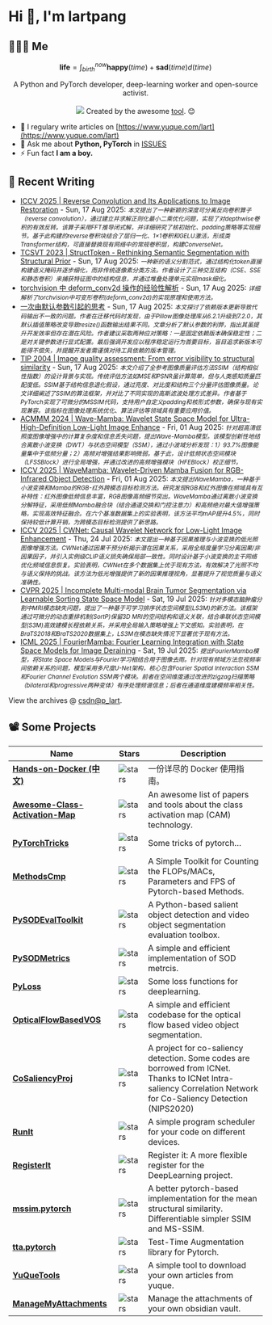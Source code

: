 # Hi 👋, I'm lartpang

## 🧑‍🤝‍🧑 Me

$$
\textbf{life} = \int_{birth}^{now} \mathbf{happy}(time) + \mathbf{sad}(time) d(time)
$$

<p align="center">
  A Python and PyTorch developer, deep-learning worker and open-source activist.
  <br /><br />

  <img src="https://github.com/lartpang/lartpang/assets/26847524/47e4b857-c6b7-4237-a637-0ec73485e48e" />
  Created by the awesome <a href="https://erikdemaine.org/fonts/tetris/">tool</a>. 😊
</p>

* 📝 I regulary write articles on [https://www.yuque.com/lart](https://www.yuque.com/lart)
* 💬 Ask me about **Python, PyTorch** in [ISSUES](https://github.com/lartpang/lartpang/issues)
* ⚡ Fun fact **I am a boy.**

## 📝 Recent Writing

<!-- writing starts -->
* [ICCV 2025 | Reverse Convolution and Its Applications to Image Restoration](https://blog.csdn.net/P_LarT/article/details/150469410) - Sun, 17 Aug 2025: <small>*本文提出了一种新颖的深度可分离反向卷积算子（reverse convolution），通过建立并求解正则化最小二乘优化问题，实现了对depthwise卷积的有效反转。该算子采用FFT推导闭式解，并详细研究了核初始化、padding策略等实现细节。基于此构建的reverse卷积块结合了层归一化、1×1卷积和GELU激活，形成类Transformer结构，可直接替换现有网络中的常规卷积层，构建ConverseNet。*</small>
* [TCSVT 2023 | StructToken - Rethinking Semantic Segmentation with Structural Prior](https://blog.csdn.net/P_LarT/article/details/150464275) - Sun, 17 Aug 2025: <small>*一种新的语义分割范式，通过结构化token直接构建语义掩码并逐步细化，而非传统逐像素分类方法。作者设计了三种交互结构（CSE、SSE和静态卷积）来捕获特征图中的结构信息，并通过堆叠处理单元实现mask细化。*</small>
* [torchvision 中 deform_conv2d 操作的经验性解析](https://blog.csdn.net/P_LarT/article/details/150463945) - Sun, 17 Aug 2025: <small>*详细解析了torchvision中可变形卷积(deform_conv2d)的实现原理和使用方法。*</small>
* [一次由默认参数引起的思考](https://blog.csdn.net/P_LarT/article/details/150463724) - Sun, 17 Aug 2025: <small>*本文探讨了依赖版本更新导致代码输出不一致的问题。作者在迁移代码时发现，由于Pillow图像处理库从6.2.1升级到7.2.0，其默认插值策略改变导致resize()函数输出结果不同。文章分析了默认参数的利弊，指出其虽提升开发效率但存在潜在风险。作者建议采取两种应对策略：一是固定依赖版本确保稳定性；二是对关键参数进行显式配置。最后强调开发应以程序稳定运行为首要目标，盲目追求新版本可能得不偿失，并提醒开发者需谨慎对待工具依赖的版本管理。*</small>
* [TIP 2004 | Image quality assessment: From error visibility to structural similarity](https://blog.csdn.net/P_LarT/article/details/150463462) - Sun, 17 Aug 2025: <small>*本文介绍了全参考图像质量评估方法SSIM（结构相似性指数）的设计背景与实现。传统评估方法如MSE和PSNR虽计算简单，但与人类感知质量匹配度低。SSIM基于结构信息退化假设，通过亮度、对比度和结构三个分量评估图像质量。论文详细阐述了SSIM的算法框架，并对比了不同实现的高斯滤波处理方式差异。作者基于PyTorch实现了可微分的MSSIM代码，支持用户自定义padding和核形式参数，确保与现有实现兼容。该指标在图像处理系统优化、算法评估等领域具有重要应用价值。*</small>
* [ACMMM 2024 | Wave-Mamba: Wavelet State Space Model for Ultra-High-Definition Low-Light Image Enhance](https://blog.csdn.net/P_LarT/article/details/149830920) - Fri, 01 Aug 2025: <small>*针对超高清低照度图像增强中的计算复杂度和信息丢失问题，提出Wave-Mamba模型。该模型创新性地结合离散小波变换（DWT）与状态空间模型（SSM），通过小波域分析发现：1）93.7%图像能量集中于低频分量；2）高频对增强结果影响微弱。基于此，设计低频状态空间模块（LFSSBlock）进行全局增强，并通过改进的高频增强模块（HFEBlock）校正细节。*</small>
* [ICCV 2025 | WaveMamba: Wavelet-Driven Mamba Fusion for RGB-Infrared Object Detection](https://blog.csdn.net/P_LarT/article/details/149816528) - Fri, 01 Aug 2025: <small>*本文提出WaveMamba，一种基于小波变换和Mamba的RGB-红外跨模态目标检测方法。研究发现RGB和红外图像在频域具有互补特性：红外图像低频信息丰富，RGB图像高频细节突出。WaveMamba通过离散小波变换分解特征，采用低频Mamba融合块（结合通道交换和门控注意力）和高频绝对最大值增强策略，实现高效特征融合。在六个基准数据集上的实验表明，该方法平均mAP提升4.5%，同时保持较低计算开销，为跨模态目标检测提供了新思路。*</small>
* [ICCV 2025 | CWNet: Causal Wavelet Network for Low-Light Image Enhancement](https://blog.csdn.net/P_LarT/article/details/149617840) - Thu, 24 Jul 2025: <small>*本文提出一种基于因果推理与小波变换的低光照图像增强方法。CWNet通过因果干预分析揭示潜在因果关系，采用全局度量学习分离因果/非因果因子，并引入实例级CLIP语义损失确保局部一致性。同时设计基于小波变换的主干网络优化频域信息恢复。实验表明，CWNet在多个数据集上优于现有方法，有效解决了光照不均与语义保持的挑战。该方法为低光增强提供了新的因果推理视角，显著提升了视觉质量与语义准确性。*</small>
* [CVPR 2025 | Incomplete Multi-modal Brain Tumor Segmentation via Learnable Sorting State Space Model](https://blog.csdn.net/P_LarT/article/details/149468057) - Sat, 19 Jul 2025: <small>*针对多模态脑肿瘤分割中MRI模态缺失问题，提出了一种基于可学习排序状态空间模型(LS3M)的新方法。该框架通过可微分的动态重排机制(SortP)保留3D MRI的空间结构和语义关联，结合串联状态空间模型(S3M)高效建模长程依赖关系，并采用全局输入策略增强上下文感知。实验表明，在BraTS2018和BraTS2020数据集上，LS3M在模态缺失情况下显著优于现有方法。*</small>
* [ICML 2025 | FourierMamba: Fourier Learning Integration with State Space Models for Image Deraining](https://blog.csdn.net/P_LarT/article/details/149464229) - Sat, 19 Jul 2025: <small>*提出FourierMamba模型，将State Space Models与Fourier学习相结合用于图像去雨。针对现有频域方法忽视频率间依赖关系的问题，模型采用多尺度U-Net架构，核心包含Fourier Spatial Interaction SSM和Fourier Channel Evolution SSM两个模块。前者在空间维度通过改进的zigzag扫描策略（bilateral和progressive两种变体）有序处理频谱信息；后者在通道维度建模频率相关性。*</small>
<!-- writing ends -->

View the archives @ [csdn@p_lart](https://blog.csdn.net/p_lart).

## 📽️ Some Projects

| Name                                                                                         | Stars                                                                               | Description                                                                                                                                                      |
| -------------------------------------------------------------------------------------------- | ----------------------------------------------------------------------------------- | ---------------------------------------------------------------------------------------------------------------------------------------------------------------- |
| [**Hands-on-Docker (中文)**](https://github.com/lartpang/Hands-on-Docker)                    | ![stars](https://img.shields.io/github/stars/lartpang/Hands-on-Docker)              | 一份详尽的 Docker 使用指南。                                                                                                                                     |
| [**Awesome-Class-Activation-Map**](https://github.com/lartpang/awesome-class-activation-map) | ![stars](https://img.shields.io/github/stars/lartpang/awesome-class-activation-map) | An awesome list of papers and tools about the class activation map (CAM) technology.                                                                             |
| [**PyTorchTricks**](https://github.com/lartpang/PyTorchTricks)                               | ![stars](https://img.shields.io/github/stars/lartpang/PyTorchTricks)                | Some tricks of pytorch…                                                                                                                                          |
| [**MethodsCmp**](https://github.com/lartpang/MethodsCmp)                                     | ![stars](https://img.shields.io/github/stars/lartpang/MethodsCmp)                   | A Simple Toolkit for Counting the FLOPs/MACs, Parameters and FPS of Pytorch-based Methods.                                                                       |
| [**PySODEvalToolkit**](https://github.com/lartpang/PySODEvalToolkit)                         | ![stars](https://img.shields.io/github/stars/lartpang/PySODEvalToolkit)             | A Python-based salient object detection and video object segmentation evaluation toolbox.                                                                        |
| [**PySODMetrics**](https://github.com/lartpang/PySODMetrics)                                 | ![stars](https://img.shields.io/github/stars/lartpang/PySODMetrics)                 | A simple and efficient implementation of SOD metrcis.                                                                                                            |
| [**PyLoss**](https://github.com/lartpang/PyLoss)                                             | ![stars](https://img.shields.io/github/stars/lartpang/PyLoss)                       | Some loss functions for deeplearning.                                                                                                                            |
| [**OpticalFlowBasedVOS**](https://github.com/lartpang/OpticalFlowBasedVOS)                   | ![stars](https://img.shields.io/github/stars/lartpang/OpticalFlowBasedVOS)          | A simple and efficient codebase for the optical flow based video object segmentation.                                                                            |
| [**CoSaliencyProj**](https://github.com/lartpang/CoSaliencyProj)                             | ![stars](https://img.shields.io/github/stars/lartpang/CoSaliencyProj)               | A project for co-saliency detection. Some codes are borrowed from ICNet. Thanks to ICNet Intra-saliency Correlation Network for Co-Saliency Detection (NIPS2020) |
| [**RunIt**](https://github.com/lartpang/RunIt)                                               | ![stars](https://img.shields.io/github/stars/lartpang/RunIt)                        | A simple program scheduler for your code on different devices.                                                                                                   |
| [**RegisterIt**](https://github.com/lartpang/RegisterIt)                                     | ![stars](https://img.shields.io/github/stars/lartpang/RegisterIt)                   | Register it: A more flexible register for the DeepLearning project.                                                                                              |
| [**mssim.pytorch**](https://github.com/lartpang/mssim.pytorch)                               | ![stars](https://img.shields.io/github/stars/lartpang/mssim.pytorch)                | A better pytorch-based implementation for the mean structural similarity. Differentiable simpler SSIM and MS-SSIM.                                               |
| [**tta.pytorch**](https://github.com/lartpang/tta.pytorch)                                   | ![stars](https://img.shields.io/github/stars/lartpang/tta.pytorch)                  | Test-Time Augmentation library for Pytorch.                                                                                                                      |
| [**YuQueTools**](https://github.com/lartpang/YuQueTools)                                     | ![stars](https://img.shields.io/github/stars/lartpang/YuQueTools)                   | A simple tool to download your own articles from yuque.                                                                                                          |
| [**ManageMyAttachments**](https://github.com/lartpang/ManageMyAttachments)                   | ![stars](https://img.shields.io/github/stars/lartpang/ManageMyAttachments)          | Manage the attachments of your own obsidian vault.                                                                                                               |
